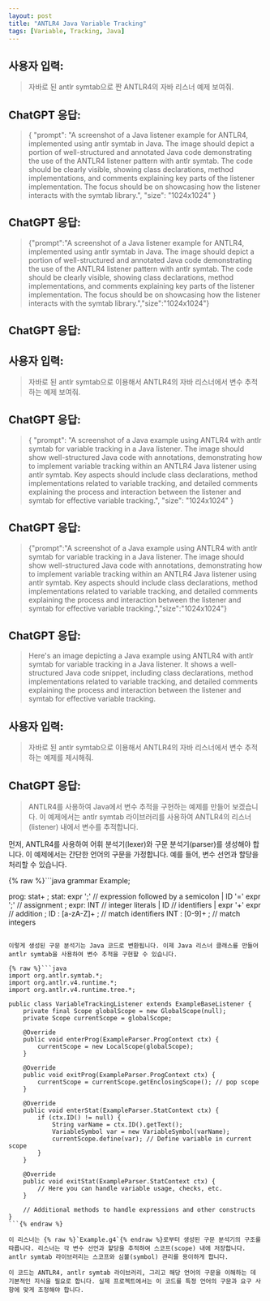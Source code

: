 ```yaml
---
layout: post
title: "ANTLR4 Java Variable Tracking"
tags: [Variable, Tracking, Java]
---
```


## 사용자 입력:
> 자바로 된 antlr symtab으로 짠 ANTLR4의  자바 리스너  예제 보여줘.

## ChatGPT 응답:
> {
  "prompt": "A screenshot of a Java listener example for ANTLR4, implemented using antlr symtab in Java. The image should depict a portion of well-structured and annotated Java code demonstrating the use of the ANTLR4 listener pattern with antlr symtab. The code should be clearly visible, showing class declarations, method implementations, and comments explaining key parts of the listener implementation. The focus should be on showcasing how the listener interacts with the symtab library.",
  "size": "1024x1024"
}

## ChatGPT 응답:
> {"prompt":"A screenshot of a Java listener example for ANTLR4, implemented using antlr symtab in Java. The image should depict a portion of well-structured and annotated Java code demonstrating the use of the ANTLR4 listener pattern with antlr symtab. The code should be clearly visible, showing class declarations, method implementations, and comments explaining key parts of the listener implementation. The focus should be on showcasing how the listener interacts with the symtab library.","size":"1024x1024"}

## ChatGPT 응답:
> 

## 사용자 입력:
> 자바로 된 antlr symtab으로 이용해서 ANTLR4의  자바 리스너에서 변수 추적하는 예제 보여줘.

## ChatGPT 응답:
> {
  "prompt": "A screenshot of a Java example using ANTLR4 with antlr symtab for variable tracking in a Java listener. The image should show well-structured Java code with annotations, demonstrating how to implement variable tracking within an ANTLR4 Java listener using antlr symtab. Key aspects should include class declarations, method implementations related to variable tracking, and detailed comments explaining the process and interaction between the listener and symtab for effective variable tracking.",
  "size": "1024x1024"
}

## ChatGPT 응답:
> {"prompt":"A screenshot of a Java example using ANTLR4 with antlr symtab for variable tracking in a Java listener. The image should show well-structured Java code with annotations, demonstrating how to implement variable tracking within an ANTLR4 Java listener using antlr symtab. Key aspects should include class declarations, method implementations related to variable tracking, and detailed comments explaining the process and interaction between the listener and symtab for effective variable tracking.","size":"1024x1024"}

## ChatGPT 응답:
> Here's an image depicting a Java example using ANTLR4 with antlr symtab for variable tracking in a Java listener. It shows a well-structured Java code snippet, including class declarations, method implementations related to variable tracking, and detailed comments explaining the process and interaction between the listener and symtab for effective variable tracking.

## 사용자 입력:
> 자바로 된 antlr symtab으로 이용해서 ANTLR4의  자바 리스너에서 변수 추적하는 예제를 제시해줘.

## ChatGPT 응답:
> ANTLR4를 사용하여 Java에서 변수 추적을 구현하는 예제를 만들어 보겠습니다. 이 예제에서는 antlr symtab 라이브러리를 사용하여 ANTLR4의 리스너(listener) 내에서 변수를 추적합니다.

먼저, ANTLR4를 사용하여 어휘 분석기(lexer)와 구문 분석기(parser)를 생성해야 합니다. 이 예제에서는 간단한 언어의 구문을 가정합니다. 예를 들어, 변수 선언과 할당을 처리할 수 있습니다.

{% raw %}```java
grammar Example;

prog:   stat+ ;
stat:   expr ';'         // expression followed by a semicolon
     |   ID '=' expr ';' // assignment
     ;
expr:   INT             // integer literals
     |   ID              // identifiers
     |   expr '+' expr   // addition
     ;
ID  :   [a-zA-Z]+ ;      // match identifiers
INT :   [0-9]+ ;         // match integers
```{% endraw %}

이렇게 생성된 구문 분석기는 Java 코드로 변환됩니다. 이제 Java 리스너 클래스를 만들어 antlr symtab을 사용하여 변수 추적을 구현할 수 있습니다.

{% raw %}```java
import org.antlr.symtab.*;
import org.antlr.v4.runtime.*;
import org.antlr.v4.runtime.tree.*;

public class VariableTrackingListener extends ExampleBaseListener {
    private final Scope globalScope = new GlobalScope(null);
    private Scope currentScope = globalScope;

    @Override
    public void enterProg(ExampleParser.ProgContext ctx) {
        currentScope = new LocalScope(globalScope);
    }

    @Override
    public void exitProg(ExampleParser.ProgContext ctx) {
        currentScope = currentScope.getEnclosingScope(); // pop scope
    }

    @Override
    public void enterStat(ExampleParser.StatContext ctx) {
        if (ctx.ID() != null) {
            String varName = ctx.ID().getText();
            VariableSymbol var = new VariableSymbol(varName);
            currentScope.define(var); // Define variable in current scope
        }
    }

    @Override
    public void exitStat(ExampleParser.StatContext ctx) {
        // Here you can handle variable usage, checks, etc.
    }

    // Additional methods to handle expressions and other constructs
}
```{% endraw %}

이 리스너는 {% raw %}`Example.g4`{% endraw %}로부터 생성된 구문 분석기의 구조를 따릅니다. 리스너는 각 변수 선언과 할당을 추적하여 스코프(scope) 내에 저장합니다. antlr symtab 라이브러리는 스코프와 심볼(symbol) 관리를 용이하게 합니다.

이 코드는 ANTLR4, antlr symtab 라이브러리, 그리고 해당 언어의 구문을 이해하는 데 기본적인 지식을 필요로 합니다. 실제 프로젝트에서는 이 코드를 특정 언어의 구문과 요구 사항에 맞게 조정해야 합니다.

